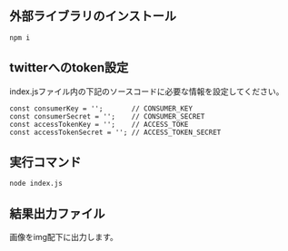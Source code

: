 ## 外部ライブラリのインストール
`npm i`

## twitterへのtoken設定
index.jsファイル内の下記のソースコードに必要な情報を設定してください。
```
const consumerKey = '';       // CONSUMER_KEY
const consumerSecret = '';    // CONSUMER_SECRET
const accessTokenKey = '';    // ACCESS_TOKE
const accessTokenSecret = ''; // ACCESS_TOKEN_SECRET
```

## 実行コマンド
`node index.js`

## 結果出力ファイル
画像をimg配下に出力します。
